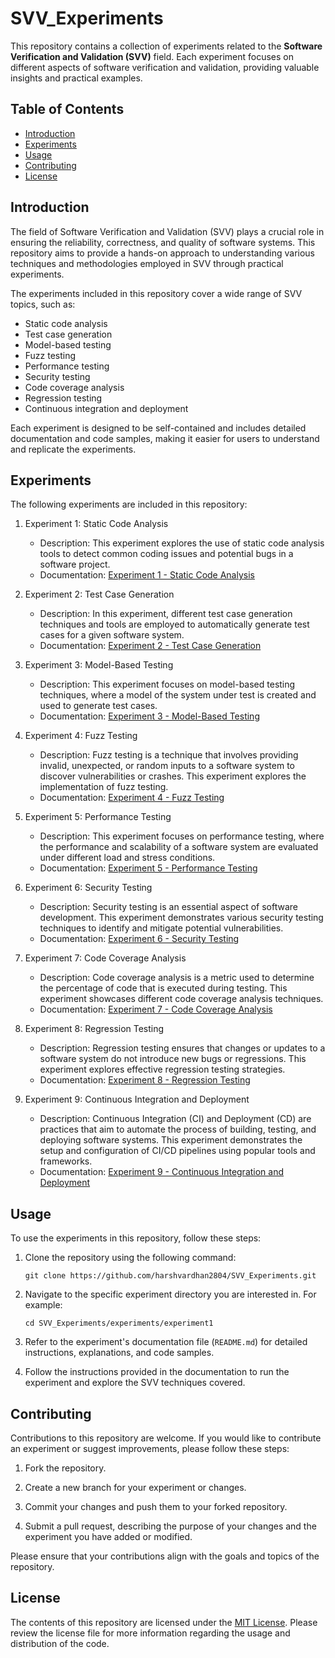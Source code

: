 # SVV_Experiments

This repository contains a collection of experiments related to the **Software Verification and Validation (SVV)** field. Each experiment focuses on different aspects of software verification and validation, providing valuable insights and practical examples.

## Table of Contents

- [Introduction](#introduction)
- [Experiments](#experiments)
- [Usage](#usage)
- [Contributing](#contributing)
- [License](#license)

## Introduction

The field of Software Verification and Validation (SVV) plays a crucial role in ensuring the reliability, correctness, and quality of software systems. This repository aims to provide a hands-on approach to understanding various techniques and methodologies employed in SVV through practical experiments.

The experiments included in this repository cover a wide range of SVV topics, such as:

- Static code analysis
- Test case generation
- Model-based testing
- Fuzz testing
- Performance testing
- Security testing
- Code coverage analysis
- Regression testing
- Continuous integration and deployment

Each experiment is designed to be self-contained and includes detailed documentation and code samples, making it easier for users to understand and replicate the experiments.

## Experiments

The following experiments are included in this repository:

1. Experiment 1: Static Code Analysis
   - Description: This experiment explores the use of static code analysis tools to detect common coding issues and potential bugs in a software project.
   - Documentation: [Experiment 1 - Static Code Analysis](experiments/experiment1/README.md)

2. Experiment 2: Test Case Generation
   - Description: In this experiment, different test case generation techniques and tools are employed to automatically generate test cases for a given software system.
   - Documentation: [Experiment 2 - Test Case Generation](experiments/experiment2/README.md)

3. Experiment 3: Model-Based Testing
   - Description: This experiment focuses on model-based testing techniques, where a model of the system under test is created and used to generate test cases.
   - Documentation: [Experiment 3 - Model-Based Testing](experiments/experiment3/README.md)

4. Experiment 4: Fuzz Testing
   - Description: Fuzz testing is a technique that involves providing invalid, unexpected, or random inputs to a software system to discover vulnerabilities or crashes. This experiment explores the implementation of fuzz testing.
   - Documentation: [Experiment 4 - Fuzz Testing](experiments/experiment4/README.md)

5. Experiment 5: Performance Testing
   - Description: This experiment focuses on performance testing, where the performance and scalability of a software system are evaluated under different load and stress conditions.
   - Documentation: [Experiment 5 - Performance Testing](experiments/experiment5/README.md)

6. Experiment 6: Security Testing
   - Description: Security testing is an essential aspect of software development. This experiment demonstrates various security testing techniques to identify and mitigate potential vulnerabilities.
   - Documentation: [Experiment 6 - Security Testing](experiments/experiment6/README.md)

7. Experiment 7: Code Coverage Analysis
   - Description: Code coverage analysis is a metric used to determine the percentage of code that is executed during testing. This experiment showcases different code coverage analysis techniques.
   - Documentation: [Experiment 7 - Code Coverage Analysis](experiments/experiment7/README.md)

8. Experiment 8: Regression Testing
   - Description: Regression testing ensures that changes or updates to a software system do not introduce new bugs or regressions. This experiment explores effective regression testing strategies.
   - Documentation: [Experiment 8 - Regression Testing](experiments/experiment8/README.md)

9. Experiment 9: Continuous Integration and Deployment
   - Description: Continuous Integration (CI) and Deployment (CD) are practices that aim to automate the process of building, testing, and deploying software systems. This experiment demonstrates the setup and configuration of CI/CD pipelines using popular tools and frameworks.
   - Documentation: [Experiment 9 - Continuous Integration and Deployment](experiments/experiment9/README.md)

## Usage

To use the experiments in this repository, follow these steps:

1. Clone the repository using the following command:

   ```
   git clone https://github.com/harshvardhan2804/SVV_Experiments.git
   ```

2. Navigate to the specific experiment directory you are interested in. For example:

   ```
   cd SVV_Experiments/experiments/experiment1
   ```

3. Refer to the experiment's documentation file (`README.md`) for detailed instructions, explanations, and code samples.

4. Follow the instructions provided in the documentation to run the experiment and explore the SVV techniques covered.

## Contributing

Contributions to this repository are welcome. If you would like to contribute an experiment or suggest improvements, please follow these steps:

1. Fork the repository.

2. Create a new branch for your experiment or changes.

3. Commit your changes and push them to your forked repository.

4. Submit a pull request, describing the purpose of your changes and the experiment you have added or modified.

Please ensure that your contributions align with the goals and topics of the repository.

## License

The contents of this repository are licensed under the [MIT License](LICENSE). Please review the license file for more information regarding the usage and distribution of the code.
